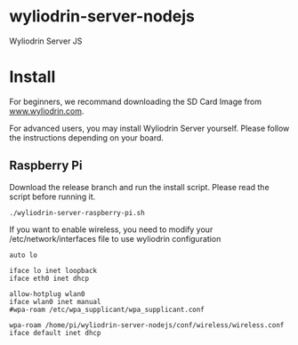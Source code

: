 wyliodrin-server-nodejs
=======================

Wyliodrin Server JS

Install
=======

For beginners, we recommand downloading the SD Card Image from www.wyliodrin.com.

For advanced users, you may install Wyliodrin Server yourself. Please follow the 
instructions depending on your board.

Raspberry Pi
------------

Download the release branch and run the install script. Please read the script 
before running it.

    ./wyliodrin-server-raspberry-pi.sh

If you want to enable wireless, you need to modify your /etc/network/interfaces file
to use wyliodrin configuration

    auto lo                                                                                                                                     
                                                                                                                                                
    iface lo inet loopback                                                                                                                      
    iface eth0 inet dhcp                                                                                                                        
                                                                                                                                            
    allow-hotplug wlan0                                                                                                                         
    iface wlan0 inet manual                                                                                                                     
    #wpa-roam /etc/wpa_supplicant/wpa_supplicant.conf                                                                                           
                                                                                                                                            
    wpa-roam /home/pi/wyliodrin-server-nodejs/conf/wireless/wireless.conf                                                                        
    iface default inet dhcp  
